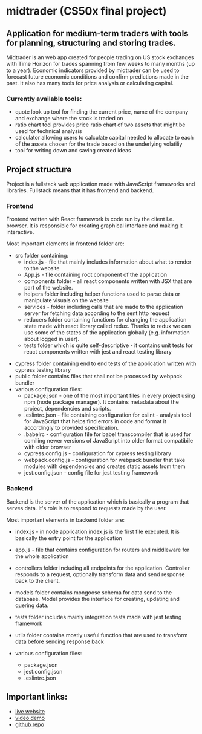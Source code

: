 # midtrader (CS50x final project)

## Application for medium-term traders with tools for planning, structuring and storing trades.

Midtrader is an web app created for people trading on US stock exchanges with Time Horizon for trades spanning from few weeks to many months (up to a year). Economic indicators provided by midtrader can be used to forecast future economic conditions and confirm predictions made in the past. It also has many tools for price analysis or calculating capital.

### Currently available tools:

- quote look up tool for finding the current price, name of the company and exchange where the stock is traded on
- ratio chart tool provides price ratio chart of two assets that might be used for technical analysis
- calculator allowing users to calculate capital needed to allocate to each of the assets chosen for the trade based on the underlying volatiliy
- tool for writing down and saving created ideas

## Project structure

Project is a fullstack web application made with JavaScript frameworks and libraries. Fullstack means that it has frontend and backend.

### Frontend

Frontend written with React framework is code run by the client I.e. browser. It is responsible for creating graphical interface and making it interactive.

Most important elements in frontend folder are:

- src folder containing:
  - index.js - file that mainly includes information about what to render to the website
  - App.js - file containing root component of the application
  - components folder - all react components written with JSX that are part of the website.
  - helpers folder including helper functions used to parse data or manipulate visuals on the website
  - services - folder including calls that are made to the application server for fetching data according to the sent http request
  - reducers folder containing functions for changing the application state made with react library called redux. Thanks to redux we can use some of the states of the application globally (e.g. information about logged in user).
  - tests folder which is quite self-descriptive - it contains unit tests for react components written with jest and react testing library

* cypress folder containing end to end tests of the application written with cypress testing library
* public folder contains files that shall not be processed by webpack bundler
* various configuration files:
  - package.json - one of the most important files in every project using npm (node package manager). It contains metadata about the project, dependencies and scripts.
  - .eslintrc.json - file containing configuration for eslint - analysis tool for JavaScript that helps find errors in code and format it accordingly to provided specification.
  - .babelrc - configuration file for babel transcompiler that is used for comiling newer versions of JavaScript into older format compatibile with older browser
  - cypress.config.js - configuration for cypress testing library
  - webpack.config.js - configuration for webpack bundler that take modules with dependencies and creates static assets from them
  - jest.config.json - config file for jest testing framework

### Backend

Backend is the server of the application which is basically a program that serves data. It's role is to respond to requests made by the user.

Most important elements in backend folder are:

- index.js - in node application index.js is the first file executed. It is basically the entry point for the application
- app.js - file that contains configuration for routers and middleware for the whole application
- controllers folder including all endpoints for the application. Controller responds to a request, optionally transform data and send response back to the client.
- models folder contains mongoose schema for data send to the database. Model provides the interface for creating, updating and quering data.

- tests folder includes mainly integration tests made with jest testing framework
- utils folder contains mostly useful function that are used to transform data before sending response back
- various configuration files:
  - package.json
  - jest.config.json
  - .eslintrc.json

## Important links:

- [live website](https://midtrader.fly.dev/)
- [video demo](https://www.youtube.com/watch?v=bMAZQJn8KK4)
- [github repo](https://github.com/kamilp522/finalproject)
